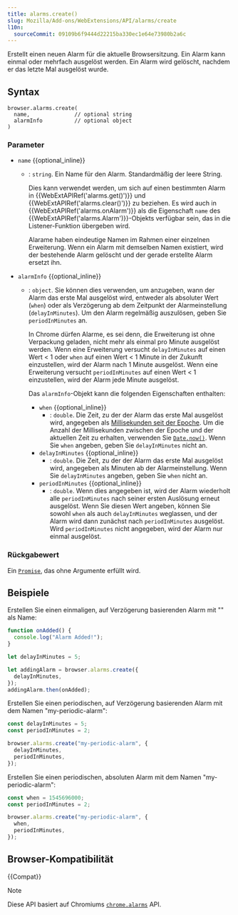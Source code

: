 ```yaml
---
title: alarms.create()
slug: Mozilla/Add-ons/WebExtensions/API/alarms/create
l10n:
  sourceCommit: 09109b6f9444d22215ba330ec1e64e73980b2a6c
---
```


Erstellt einen neuen Alarm für die aktuelle Browsersitzung. Ein Alarm kann einmal oder mehrfach ausgelöst werden. Ein Alarm wird gelöscht, nachdem er das letzte Mal ausgelöst wurde.

## Syntax

```js-nolint
browser.alarms.create(
  name,              // optional string
  alarmInfo          // optional object
)
```

### Parameter

- `name` {{optional_inline}}
  - : `string`. Ein Name für den Alarm. Standardmäßig der leere String.

    Dies kann verwendet werden, um sich auf einen bestimmten Alarm in {{WebExtAPIRef('alarms.get()')}} und {{WebExtAPIRef('alarms.clear()')}} zu beziehen. Es wird auch in {{WebExtAPIRef('alarms.onAlarm')}} als die Eigenschaft `name` des {{WebExtAPIRef('alarms.Alarm')}}-Objekts verfügbar sein, das in die Listener-Funktion übergeben wird.

    Alarame haben eindeutige Namen im Rahmen einer einzelnen Erweiterung. Wenn ein Alarm mit demselben Namen existiert, wird der bestehende Alarm gelöscht und der gerade erstellte Alarm ersetzt ihn.

- `alarmInfo` {{optional_inline}}
  - : `object`. Sie können dies verwenden, um anzugeben, wann der Alarm das erste Mal ausgelöst wird, entweder als absoluter Wert (`when`) oder als Verzögerung ab dem Zeitpunkt der Alarmeinstellung (`delayInMinutes`). Um den Alarm regelmäßig auszulösen, geben Sie `periodInMinutes` an.

    In Chrome dürfen Alarme, es sei denn, die Erweiterung ist ohne Verpackung geladen, nicht mehr als einmal pro Minute ausgelöst werden. Wenn eine Erweiterung versucht `delayInMinutes` auf einen Wert < 1 oder `when` auf einen Wert < 1 Minute in der Zukunft einzustellen, wird der Alarm nach 1 Minute ausgelöst. Wenn eine Erweiterung versucht `periodInMinutes` auf einen Wert < 1 einzustellen, wird der Alarm jede Minute ausgelöst.

    Das `alarmInfo`-Objekt kann die folgenden Eigenschaften enthalten:
    - `when` {{optional_inline}}
      - : `double`. Die Zeit, zu der der Alarm das erste Mal ausgelöst wird, angegeben als [Millisekunden seit der Epoche](https://en.wikipedia.org/wiki/Unix_time). Um die Anzahl der Millisekunden zwischen der Epoche und der aktuellen Zeit zu erhalten, verwenden Sie [`Date.now()`](/de/docs/Web/JavaScript/Reference/Global_Objects/Date/now). Wenn Sie `when` angeben, geben Sie `delayInMinutes` nicht an.
    - `delayInMinutes` {{optional_inline}}
      - : `double`. Die Zeit, zu der der Alarm das erste Mal ausgelöst wird, angegeben als Minuten ab der Alarmeinstellung. Wenn Sie `delayInMinutes` angeben, geben Sie `when` nicht an.
    - `periodInMinutes` {{optional_inline}}
      - : `double`. Wenn dies angegeben ist, wird der Alarm wiederholt alle `periodInMinutes` nach seiner ersten Auslösung erneut ausgelöst. Wenn Sie diesen Wert angeben, können Sie sowohl `when` als auch `delayInMinutes` weglassen, und der Alarm wird dann zunächst nach `periodInMinutes` ausgelöst. Wird `periodInMinutes` nicht angegeben, wird der Alarm nur einmal ausgelöst.

### Rückgabewert

Ein [`Promise`](/de/docs/Web/JavaScript/Reference/Global_Objects/Promise), das ohne Argumente erfüllt wird.

## Beispiele

Erstellen Sie einen einmaligen, auf Verzögerung basierenden Alarm mit "" als Name:

```js
function onAdded() {
  console.log("Alarm Added!");
}

let delayInMinutes = 5;

let addingAlarm = browser.alarms.create({
  delayInMinutes,
});
addingAlarm.then(onAdded);
```

Erstellen Sie einen periodischen, auf Verzögerung basierenden Alarm mit dem Namen "my-periodic-alarm":

```js
const delayInMinutes = 5;
const periodInMinutes = 2;

browser.alarms.create("my-periodic-alarm", {
  delayInMinutes,
  periodInMinutes,
});
```

Erstellen Sie einen periodischen, absoluten Alarm mit dem Namen "my-periodic-alarm":

```js
const when = 1545696000;
const periodInMinutes = 2;

browser.alarms.create("my-periodic-alarm", {
  when,
  periodInMinutes,
});
```

## Browser-Kompatibilität

{{Compat}}

> [!NOTE]
> Diese API basiert auf Chromiums [`chrome.alarms`](https://developer.chrome.com/docs/extensions/reference/api/alarms) API.
